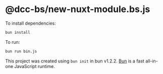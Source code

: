# @dcc-bs/new-nuxt-module.bs.js

To install dependencies:

```bash
bun install
```

To run:

```bash
bun run bin.js
```

This project was created using `bun init` in bun v1.2.2. [Bun](https://bun.sh) is a fast all-in-one JavaScript runtime.
